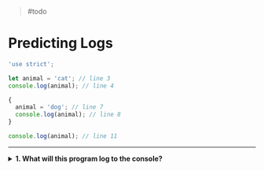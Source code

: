 > #todo

# Predicting Logs

```js
'use strict';

let animal = 'cat'; // line 3
console.log(animal); // line 4

{
  animal = 'dog'; // line 7
  console.log(animal); // line 8
}

console.log(animal); // line 11
```

---

<details>
<summary><strong>1. What will this program log to the console?</strong></summary>
<br>

<details>
<summary><em>A.  <code>"cat"</code> then <code>"dog"</code> then <code>undefined</code></em></summary>
<br>

Nope. `undefined` will never be logged in this program. There is only one
variable named `animal`, and it always has a value.

It was initialized to `"cat"` and is later reassigned to `"dog"`.

</details>
<details>
<summary><em>A.  <code>"cat"</code> then <code>"dog"</code> then <code>"cat"</code></em></summary>
<br>

Nope. The variable `animal` is declared in the outer scope and _reassigned_ in
the inner scope. A new variable was not declared inside the scope. It's the same
variable inside and outside!

Modifying an _outer scope_ variable from an _inner scope_ is the same as
modifying it outside, so the new value will still be stored for the final log.

</details>
<details>
<summary><em>A.  <code>"cat"</code> then <code>"dog"</code> then <code>"dog"</code></em></summary>
<br>

Correct! The assignment on line 7 is inside a block scope, but is accessing a
variable declared in the outer scope. This means that the new value will still
be available after the scope has closed.

Line 8 and line 11 will both log `"cat"` because a new value was never assigned
between those lines.

</details>

</details>
